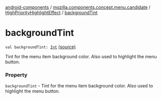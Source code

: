 [android-components](../../index.md) / [mozilla.components.concept.menu.candidate](../index.md) / [HighPriorityHighlightEffect](index.md) / [backgroundTint](./background-tint.md)

# backgroundTint

`val backgroundTint: `[`Int`](https://kotlinlang.org/api/latest/jvm/stdlib/kotlin/-int/index.html) [(source)](https://github.com/mozilla-mobile/android-components/blob/master/components/concept/menu/src/main/java/mozilla/components/concept/menu/candidate/MenuEffect.kt#L45)

Tint for the menu item background color.
Also used to highlight the menu button.

### Property

`backgroundTint` - Tint for the menu item background color.
Also used to highlight the menu button.